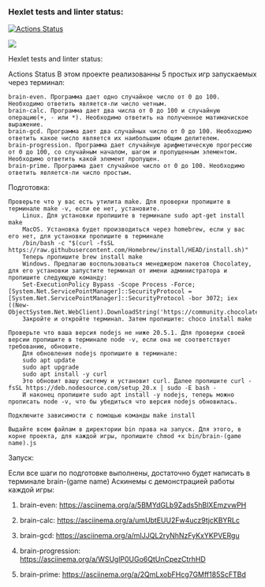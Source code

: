 ### Hexlet tests and linter status:
[![Actions Status](https://github.com/qwrtzz/frontend-project-44/actions/workflows/hexlet-check.yml/badge.svg)](https://github.com/qwrtzz/frontend-project-44/actions)

<a href="https://codeclimate.com/github/qwrtzz/frontend-project-44/maintainability"><img src="https://api.codeclimate.com/v1/badges/9cc9d012e2f05f32414b/maintainability" /></a>

Hexlet tests and linter status:

Actions Status
В этом проекте реализованны 5 простых игр запускаемых через терминал:

    brain-even. Программа дает одно случайное число от 0 до 100. Необходимо ответить является-ли число четным.
    brain-calc. Программа дает два числа от 0 до 100 и случайную операцию(+, - или *). Необходимо ответить на полученное матимачиское выражение.
    brain-gcd. Программа дает два случайных число от 0 до 100. Необходимо ответить какое число является их наибольшим общим делителем.
    brain-progression. Программа дает случайную арифметическую прогрессию от 0 до 100, со случайным началом, шагом и пропущенным элементом. Необходимо ответить какой элемент пропущен.
    brain-prime. Программа дает случайное число от 0 до 100. Необходимо ответить является-ли число простым.

Подготовка:

    Проверьте что у вас есть утилита make. Для проверки пропишите в терминале make -v, если ее нет, установите.
        Linux. Для установки пропишите в терминале sudo apt-get install make
        MacOS. Установка будет производиться через homebrew, если у вас его нет, для установки пропишите в терминале
        /bin/bash -c "$(curl -fsSL https://raw.githubusercontent.com/Homebrew/install/HEAD/install.sh)"
        Теперь пропишите brew install make
        Windows. Предлагаю воспользоваться менеджером пакетов Chocolatey, для его установки запустите терминал от имени администратора и пропишите следующую команду:
        Set-ExecutionPolicy Bypass -Scope Process -Force; [System.Net.ServicePointManager]::SecurityProtocol = [System.Net.ServicePointManager]::SecurityProtocol -bor 3072; iex ((New-ObjectSystem.Net.WebClient).DownloadString('https://community.chocolatey.org/install.ps1'))
        Закройте и откройте терминал. Затем пропишите: choco install make

    Проверьте что ваша версия nodejs не ниже 20.5.1. Для проверки своей версии пропишите в терминале node -v, если она не соответствует требованию, обновите.
        Для обновления nodejs пропишите в терминале:
        sudo apt update
        sudo apt upgrade
        sudo apt install -y curl
        Это обновит вашу систему и установит curl. Далее пропишите curl -fsSL https://deb.nodesource.com/setup_20.x | sudo -E bash -
        И наконец пропишите sudo apt install -y nodejs, теперь можно прописать node -v, что бы убедиться что версия nodejs обновилась.

    Подключите зависимости с помощью команды make install

    Выдайте всем файлам в директории bin права на запуск. Для этого, в корне проекта, для каждой игры, пропишите chmod +x bin/brain-(game name).js

Запуск:

Если все шаги по подготовке выполнены, достаточно будет написать в терминале brain-(game name)
Аскинемы с демонстрацией работы каждой игры:

1. brain-even: https://asciinema.org/a/5BMYdGLb9Zads5hBlXEmzvwPH

2. brain-calc: https://asciinema.org/a/umUbtEUU2Fw4ucz9tjcKBYRLc

3. brain-gcd: https://asciinema.org/a/mIJJQL2ryNhNzFyKxYKPVERgu

4. brain-progression: https://asciinema.org/a/WSUglP0UGo6QtUnCpezCtrhHD

5. brain-prime: https://asciinema.org/a/2QmLxobFHcg7GMff185ScFTBd
